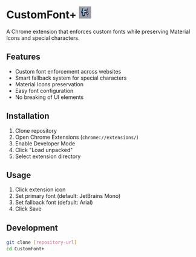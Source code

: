 # CustomFont+  <img src="icon128.png" width="32" height="32" alt="CustomFont+ Logo"> 


A Chrome extension that enforces custom fonts while preserving Material Icons and special characters.

## Features
- Custom font enforcement across websites
- Smart fallback system for special characters
- Material Icons preservation
- Easy font configuration
- No breaking of UI elements

## Installation
1. Clone repository
2. Open Chrome Extensions (`chrome://extensions/`)
3. Enable Developer Mode
4. Click "Load unpacked"
5. Select extension directory

## Usage
1. Click extension icon
2. Set primary font (default: JetBrains Mono)
3. Set fallback font (default: Arial)
4. Click Save

## Development
```bash
git clone [repository-url]
cd CustomFont+